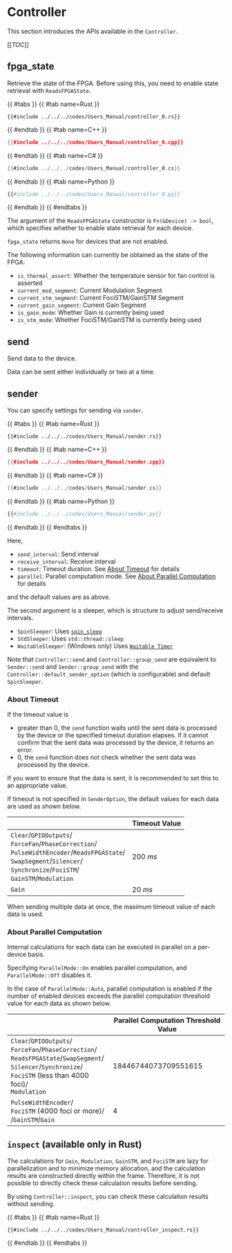 # Controller

This section introduces the APIs available in the `Controller`.

[[_TOC_]]

## fpga_state

Retrieve the state of the FPGA.
Before using this, you need to enable state retrieval with `ReadsFPGAState`.

{{ #tabs }}
{{ #tab name=Rust }}
```rust,edition2024
{{#include ../../../codes/Users_Manual/controller_0.rs}}
```
{{ #endtab }}
{{ #tab name=C++ }}
```cpp
{{#include ../../../codes/Users_Manual/controller_0.cpp}}
```
{{ #endtab }}
{{ #tab name=C# }}
```cs
{{#include ../../../codes/Users_Manual/controller_0.cs}}
```
{{ #endtab }}
{{ #tab name=Python }}
```python
{{#include ../../../codes/Users_Manual/controller_0.py}}
```
{{ #endtab }}
{{ #endtabs }}

The argument of the `ReadsFPGAState` constructor is `Fn(&Device) -> bool`, which specifies whether to enable state retrieval for each device.

`fpga_state` returns `None` for devices that are not enabled.

The following information can currently be obtained as the state of the FPGA:

- `is_thermal_assert`: Whether the temperature sensor for fan control is asserted
- `current_mod_segment`: Current Modulation Segment
- `current_stm_segment`: Current FociSTM/GainSTM Segment
- `current_gain_segment`: Current Gain Segment
- `is_gain_mode`: Whether Gain is currently being used
- `is_stm_mode`: Whether FociSTM/GainSTM is currently being used

## send

Send data to the device.

Data can be sent either individually or two at a time.

## sender

You can specify settings for sending via `sender`.

{{ #tabs }}
{{ #tab name=Rust }}
```rust,edition2024
{{#include ../../../codes/Users_Manual/sender.rs}}
```
{{ #endtab }}
{{ #tab name=C++ }}
```cpp
{{#include ../../../codes/Users_Manual/sender.cpp}}
```
{{ #endtab }}
{{ #tab name=C# }}
```cs
{{#include ../../../codes/Users_Manual/sender.cs}}
```
{{ #endtab }}
{{ #tab name=Python }}
```python
{{#include ../../../codes/Users_Manual/sender.py}}
```
{{ #endtab }}
{{ #endtabs }}

Here,
- `send_interval`: Send interval
- `receive_interval`: Receive interval
- `timeout`: Timeout duration. See [About Timeout](#about-timeout) for details
- `parallel`: Parallel computation mode. See [About Parallel Computation](#about-parallel-computation) for details

and the default values are as above.

The second argument is a sleeper, which is structure to adjust send/receive intervals.
- `SpinSleeper`: Uses [`spin_sleep`](https://crates.io/crates/spin_sleep)
- `StdSleeper`: Uses `std::thread::sleep`
- `WaitableSleeper`: (Windows only) Uses [`Waitable Timer`](https://learn.microsoft.com/en-us/windows/win32/sync/waitable-timer-objects)

Note that `Controller::send` and `Controller::group_send` are equivalent to `Sender::send` and `Sender::group_send` with the `Controller::default_sender_option` (which is configurable) and default `SpinSleeper`.

### About Timeout

If the timeout value is
- greater than 0, the `send` function waits until the sent data is processed by the device or the specified timeout duration elapses. If it cannot confirm that the sent data was processed by the device, it returns an error.
- 0, the `send` function does not check whether the sent data was processed by the device.

If you want to ensure that the data is sent, it is recommended to set this to an appropriate value.

If timeout is not specified in `SenderOption`, the default values for each data are used as shown below.

|       | Timeout Value   | 
| ----- | -------------- | 
| `Clear`/`GPIOOutputs`/<br>`ForceFan`/`PhaseCorrection`/<br>`PulseWidthEncoder`/`ReadsFPGAState`/<br>`SwapSegment`/`Silencer`/<br>`Synchronize`/`FociSTM`/<br>`GainSTM`/`Modulation` | $\SI{200}{ms}$ | 
| `Gain`  | $\SI{20}{ms}$ | 

When sending multiple data at once, the maximum timeout value of each data is used.

### About Parallel Computation

Internal calculations for each data can be executed in parallel on a per-device basis.

Specifying `ParallelMode::On` enables parallel computation, and `ParallelMode::Off` disables it.

In the case of `ParallelMode::Auto`, parallel computation is enabled if the number of enabled devices exceeds the parallel computation threshold value for each data as shown below.

|       | Parallel Computation Threshold Value   | 
| ----- | -------------- | 
| `Clear`/`GPIOOutputs`/<br>`ForceFan`/`PhaseCorrection`/<br>`ReadsFPGAState`/`SwapSegment`/<br>`Silencer`/`Synchronize`/<br>`FociSTM` (less than 4000 foci)/<br>`Modulation` | 18446744073709551615 | 
| `PulseWidthEncoder`/<br>`FociSTM` (4000 foci or more)/<br>/`GainSTM`/`Gain` | 4 |


## `inspect` (available only in Rust)

The calculations for `Gain`, `Modulation`, `GainSTM`, and `FociSTM` are lazy for parallelization and to minimize memory allocation, and the calculation results are constructed directly within the frame.
Therefore, it is not possible to directly check these calculation results before sending.

By using `Controller::inspect`, you can check these calculation results without sending.

{{ #tabs }}
{{ #tab name=Rust }}
```rust,edition2024
{{#include ../../../codes/Users_Manual/controller_inspect.rs}}
```
{{ #endtab }}
{{ #endtabs }}
